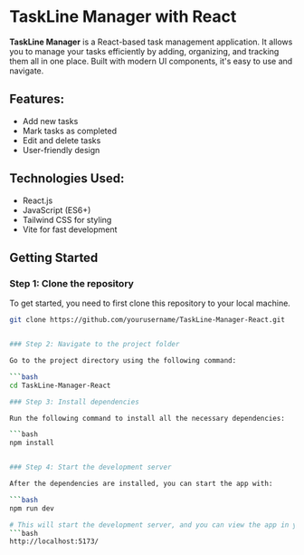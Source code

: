 # TaskLine Manager with React

**TaskLine Manager** is a React-based task management application. It allows you to manage your tasks efficiently by adding, organizing, and tracking them all in one place. Built with modern UI components, it's easy to use and navigate.

## Features:
- Add new tasks
- Mark tasks as completed
- Edit and delete tasks
- User-friendly design



## Technologies Used:
- React.js
- JavaScript (ES6+)
- Tailwind CSS for styling
- Vite for fast development

## Getting Started

### Step 1: Clone the repository

To get started, you need to first clone this repository to your local machine.

```bash
git clone https://github.com/yourusername/TaskLine-Manager-React.git


### Step 2: Navigate to the project folder

Go to the project directory using the following command:

```bash
cd TaskLine-Manager-React

### Step 3: Install dependencies

Run the following command to install all the necessary dependencies:

```bash
npm install


### Step 4: Start the development server

After the dependencies are installed, you can start the app with:

```bash
npm run dev

# This will start the development server, and you can view the app in your browser by visiting:
```bash
http://localhost:5173/


